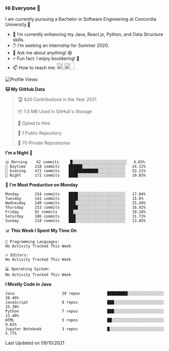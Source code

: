 ### Hi Everyone 👋
I am currently pursuing a Bachelor in Software Engineering at Concordia University.🏫

- 🌱 I’m currently enhancing my Java, React.js, Python, and Data Structure skills.
- ✋ I’m seeking an internship for Summer 2020.
- 💬 Ask me about anything! 😄
- ⚡ Fun fact: I enjoy bouldering! 🧗‍
- 📫 How to reach me: <a href="https://www.linkedin.com/in/siu-tong-ye/" target="_blank"> <img width="20px" width="32" src="https://cdn.jsdelivr.net/npm/simple-icons@v3/icons/linkedin.svg" /> </a> <a href="mailto:SiuTongYe@gmail.com" target="_blank"> <img height="20" width="32" src="https://cdn.jsdelivr.net/npm/simple-icons@v3/icons/gmail.svg" /> </a>

<!--START_SECTION:waka-->
![Profile Views](http://img.shields.io/badge/Profile%20Views-0-blue)

**🐱 My GitHub Data** 

> 🏆 620 Contributions in the Year 2021
 > 
> 📦 1.5 MB Used in GitHub's Storage 
 > 
> 💼 Opted to Hire
 > 
> 📜 1 Public Repository 
 > 
> 🔑 70 Private Repositories  
 > 
**I'm a Night 🦉** 

```text
🌞 Morning    42 commits     █░░░░░░░░░░░░░░░░░░░░░░░░   4.65% 
🌆 Daytime    218 commits    ██████░░░░░░░░░░░░░░░░░░░   24.12% 
🌃 Evening    472 commits    █████████████░░░░░░░░░░░░   52.21% 
🌙 Night      172 commits    ████░░░░░░░░░░░░░░░░░░░░░   19.03%

```
📅 **I'm Most Productive on Monday** 

```text
Monday       154 commits    ████░░░░░░░░░░░░░░░░░░░░░   17.04% 
Tuesday      141 commits    ████░░░░░░░░░░░░░░░░░░░░░   15.6% 
Wednesday    140 commits    ███░░░░░░░░░░░░░░░░░░░░░░   15.49% 
Thursday     153 commits    ████░░░░░░░░░░░░░░░░░░░░░   16.92% 
Friday       92 commits     ██░░░░░░░░░░░░░░░░░░░░░░░   10.18% 
Saturday     106 commits    ███░░░░░░░░░░░░░░░░░░░░░░   11.73% 
Sunday       118 commits    ███░░░░░░░░░░░░░░░░░░░░░░   13.05%

```


📊 **This Week I Spent My Time On** 

```text
💬 Programming Languages: 
No Activity Tracked This Week

🔥 Editors: 
No Activity Tracked This Week

💻 Operating System: 
No Activity Tracked This Week

```

**I Mostly Code in Java** 

```text
Java                     20 repos            █████████░░░░░░░░░░░░░░░░   38.46% 
JavaScript               8 repos             ███░░░░░░░░░░░░░░░░░░░░░░   15.38% 
Python                   7 repos             ███░░░░░░░░░░░░░░░░░░░░░░   13.46% 
HTML                     5 repos             ██░░░░░░░░░░░░░░░░░░░░░░░   9.62% 
Jupyter Notebook         3 repos             █░░░░░░░░░░░░░░░░░░░░░░░░   5.77%

```



 Last Updated on 09/10/2021
<!--END_SECTION:waka-->
